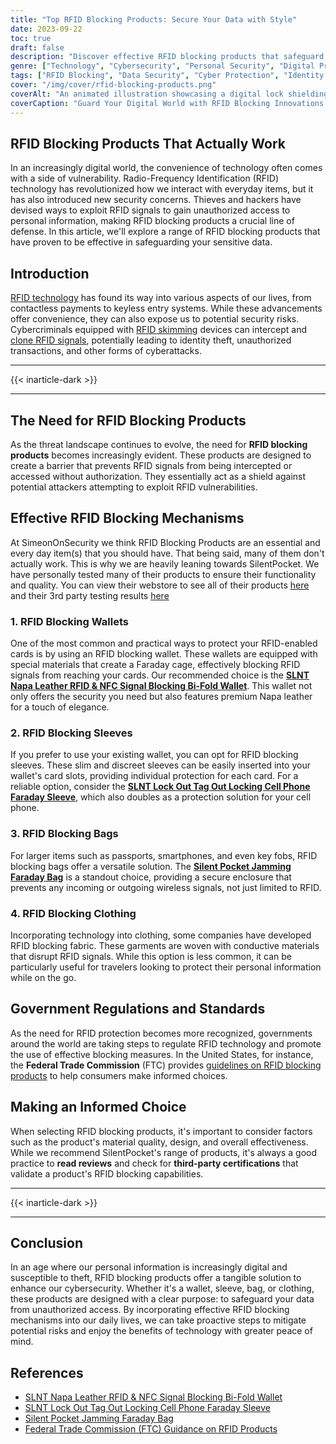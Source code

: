 ```yaml
---
title: "Top RFID Blocking Products: Secure Your Data with Style"
date: 2023-09-22
toc: true
draft: false
description: "Discover effective RFID blocking products that safeguard your data and style."
genre: ["Technology", "Cybersecurity", "Personal Security", "Digital Privacy", "Product Reviews", "Gadgets", "Data Protection", "Identity Theft", "E-Commerce", "Consumer Tips"]
tags: ["RFID Blocking", "Data Security", "Cyber Protection", "Identity Theft Prevention", "Secure Wallets", "Digital Privacy", "RFID Skimming", "Secure Accessories", "Personal Data Protection", "Product Recommendations", "SilentPocket Products", "Faraday Bags", "RFID Blocking Wallets", "RFID Blocking Sleeves", "Digital Identity", "Secure Gadgets", "RFID Technology", "Secure Fashion", "RFID Signal Blocking", "Digital Safety", "Identity Theft", "E-Commerce", "Consumer Advice", "Online Security", "RFID Blocking Bags", "Identity Fraud", "Secure Accessories", "Electronic Security", "RFID Shielding", "Personal Information Protection"]
cover: "/img/cover/rfid-blocking-products.png"
coverAlt: "An animated illustration showcasing a digital lock shielding RFID signals."
coverCaption: "Guard Your Digital World with RFID Blocking Innovations."
---
```


## RFID Blocking Products That Actually Work

In an increasingly digital world, the convenience of technology often comes with a side of vulnerability. Radio-Frequency Identification (RFID) technology has revolutionized how we interact with everyday items, but it has also introduced new security concerns. Thieves and hackers have devised ways to exploit RFID signals to gain unauthorized access to personal information, making RFID blocking products a crucial line of defense. In this article, we'll explore a range of RFID blocking products that have proven to be effective in safeguarding your sensitive data.

## Introduction

[RFID technology](https://simeononsecurity.ch/articles/how-to-protect-yourself-from-physical-credit-fraud/) has found its way into various aspects of our lives, from contactless payments to keyless entry systems. While these advancements offer convenience, they can also expose us to potential security risks. Cybercriminals equipped with [RFID skimming](https://simeononsecurity.ch/articles/how-to-protect-yourself-from-physical-credit-fraud/) devices can intercept and [clone RFID signals](https://simeononsecurity.ch/articles/how-to-protect-yourself-from-physical-credit-fraud/), potentially leading to identity theft, unauthorized transactions, and other forms of cyberattacks.

______
{{< inarticle-dark >}}
______

## The Need for RFID Blocking Products

As the threat landscape continues to evolve, the need for **RFID blocking products** becomes increasingly evident. These products are designed to create a barrier that prevents RFID signals from being intercepted or accessed without authorization. They essentially act as a shield against potential attackers attempting to exploit RFID vulnerabilities.

## Effective RFID Blocking Mechanisms

At SimeonOnSecurity we think RFID Blocking Products are an essential and every day item(s) that you should have. That being said, many of them don't actually work. This is why we are heavily leaning towards SilentPocket. We have personally tested many of their products to ensure their functionality and quality. You can view their webstore to see all of their products [here](https://amzn.to/47f4XvK) and their 3rd party testing results [here](https://amzn.to/3DGGAcQ)

### 1. RFID Blocking Wallets

One of the most common and practical ways to protect your RFID-enabled cards is by using an RFID blocking wallet. These wallets are equipped with special materials that create a Faraday cage, effectively blocking RFID signals from reaching your cards. Our recommended choice is the [**SLNT Napa Leather RFID & NFC Signal Blocking Bi-Fold Wallet**](https://amzn.to/3rLCi0X). This wallet not only offers the security you need but also features premium Napa leather for a touch of elegance.

### 2. RFID Blocking Sleeves

If you prefer to use your existing wallet, you can opt for RFID blocking sleeves. These slim and discreet sleeves can be easily inserted into your wallet's card slots, providing individual protection for each card. For a reliable option, consider the [**SLNT Lock Out Tag Out Locking Cell Phone Faraday Sleeve**](https://amzn.to/3OmCxqS), which also doubles as a protection solution for your cell phone.

### 3. RFID Blocking Bags

For larger items such as passports, smartphones, and even key fobs, RFID blocking bags offer a versatile solution. The [**Silent Pocket Jamming Faraday Bag**](https://amzn.to/3qjLKZ9) is a standout choice, providing a secure enclosure that prevents any incoming or outgoing wireless signals, not just limited to RFID.

### 4. RFID Blocking Clothing

Incorporating technology into clothing, some companies have developed RFID blocking fabric. These garments are woven with conductive materials that disrupt RFID signals. While this option is less common, it can be particularly useful for travelers looking to protect their personal information while on the go.

## Government Regulations and Standards

As the need for RFID protection becomes more recognized, governments around the world are taking steps to regulate RFID technology and promote the use of effective blocking measures. In the United States, for instance, the **Federal Trade Commission** (FTC) provides [guidelines on RFID blocking products](https://www.ftc.gov/reports/rfid-radio-frequency-identification-applications-implications-consumers-workshop-report-staff) to help consumers make informed choices.

## Making an Informed Choice

When selecting RFID blocking products, it's important to consider factors such as the product's material quality, design, and overall effectiveness. While we recommend SilentPocket's range of products, it's always a good practice to **read reviews** and check for **third-party certifications** that validate a product's RFID blocking capabilities.

______
{{< inarticle-dark >}}
______

## Conclusion

In an age where our personal information is increasingly digital and susceptible to theft, RFID blocking products offer a tangible solution to enhance our cybersecurity. Whether it's a wallet, sleeve, bag, or clothing, these products are designed with a clear purpose: to safeguard your data from unauthorized access. By incorporating effective RFID blocking mechanisms into our daily lives, we can take proactive steps to mitigate potential risks and enjoy the benefits of technology with greater peace of mind.

## References

- [SLNT Napa Leather RFID & NFC Signal Blocking Bi-Fold Wallet](https://amzn.to/3rLCi0X)
- [SLNT Lock Out Tag Out Locking Cell Phone Faraday Sleeve](https://amzn.to/3OmCxqS)
- [Silent Pocket Jamming Faraday Bag](https://amzn.to/3qjLKZ9)
- [Federal Trade Commission (FTC) Guidance on RFID Products](https://www.ftc.gov/reports/rfid-radio-frequency-identification-applications-implications-consumers-workshop-report-staff)

